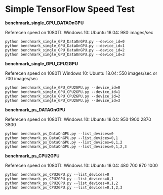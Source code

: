 Simple TensorFlow Speed Test
===

__benchmark_single_GPU_DATAOnGPU__

Referecen speed on 1080TI: 
Windows 10:
Ubuntu 18.04: 980 images/sec

```
python benchmark_single_GPU_DataOnGPU.py --device_id=0
python benchmark_single_GPU_DataOnGPU.py --device_id=1
python benchmark_single_GPU_DataOnGPU.py --device_id=2
python benchmark_single_GPU_DataOnGPU.py --device_id=3
```


__benchmark_single_GPU_CPU2GPU__

Referecen speed on 1080TI
Windows 10:
Ubuntu 18.04: 550 images/sec or 700 images/sec

```
python benchmark_single_GPU_CPU2GPU.py --device_id=0
python benchmark_single_GPU_CPU2GPU.py --device_id=1
python benchmark_single_GPU_CPU2GPU.py --device_id=2
python benchmark_single_GPU_CPU2GPU.py --device_id=3
```

__benchmark_ps_DATAOnGPU__

Referecen speed on 1080TI: 
Windows 10:
Ubuntu 18.04: 950 1900 2870 3800

```
python benchmark_ps_DataOnGPU.py --list_devices=0
python benchmark_ps_DataOnGPU.py --list_devices=0,1
python benchmark_ps_DataOnGPU.py --list_devices=0,1,2
python benchmark_ps_DataOnGPU.py --list_devices=0,1,2,3
```

__benchmark_ps_CPU2GPU__

Referecen speed on 1080TI: 
Windows 10:
Ubuntu 18.04: 480 700 870 1000

```
python benchmark_ps_CPU2GPU.py --list_devices=0
python benchmark_ps_CPU2GPU.py --list_devices=0,1
python benchmark_ps_CPU2GPU.py --list_devices=0,1,2
python benchmark_ps_CPU2GPU.py --list_devices=0,1,2,3
```
